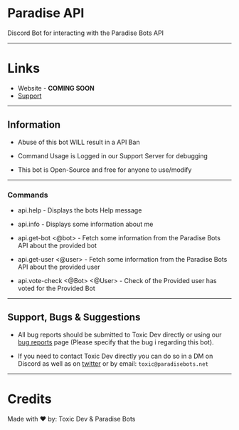# Paradise API
Discord Bot for interacting with the Paradise Bots API

---

# Links
* Website - **COMING SOON**
* [Support](https://paradisebots.net/discord)

---

## Information
* Abuse of this bot WILL result in a API Ban

* Command Usage is Logged in our Support Server for debugging

* This bot is Open-Source and free for anyone to use/modify

---

### Commands
* api.help - Displays the bots Help message

* api.info - Displays some information about me

* api.get-bot <@bot> - Fetch some information from the Paradise Bots API about the provided bot

* api.get-user <@user> - Fetch some information from the Paradise Bots API about the provided user

* api.vote-check <@Bot> <@User> - Check of the Provided user has voted for the Provided Bot

---

## Support, Bugs & Suggestions
* All bug reports should be submitted to Toxic Dev directly or using our [bug reports](https://paradisebots.net/reports/bug) page (Please specify that the bug i regarding this bot).

* If you need to contact Toxic Dev directly you can do so in a DM on Discord as well as on [twitter](https://twitter.com/TheRealToxicDev) or by email: `toxic@paradisebots.net`

---

# Credits
Made with ❤️️ by: Toxic Dev & Paradise Bots
